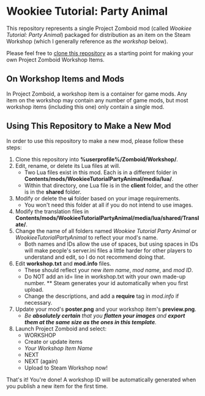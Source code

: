 # Wookiee Tutorial: Party Animal

This repository represents a single Project Zomboid mod (called *Wookiee Tutorial: Party Animal*) packaged for distribution as an item on the Steam Workshop (which I generally reference as *the workshop* below).

Please feel free to [clone this repository](https://git-scm.com/book/en/v2/Git-Basics-Getting-a-Git-Repository) as a starting point for making your own Project Zomboid Workshop Items.

## On Workshop Items and Mods

In Project Zomboid, a workshop item is a container for game mods. Any item on the workshop may contain any number of game mods, but most workshop items (including this one) only contain a single mod.

## Using This Repository to Make a New Mod

In order to use this repository to make a new mod, please follow these steps:

1. Clone this repository into **%userprofile%/Zomboid/Workshop/**.
2. Edit, rename, or delete its Lua files at will.
    * Two Lua files exist in this mod. Each is in a different folder in **Contents/mods/WookieeTutorialPartyAnimal/media/lua/**.
    * Within that directory, one Lua file is in the **client** folder, and the other is in the **shared** folder.
3. Modify or delete the **ui** folder based on your image requirements.
    * You won't need this folder at all if you do not intend to use images.
4. Modify the translation files in **Contents/mods/WookieeTutorialPartyAnimal/media/lua/shared/Translate/**.
5. Change the name of all folders named *Wookiee Tutorial Party Animal* or *WookieeTutorialPartyAnimal* to reflect your mod's name.
    * Both names and IDs allow the use of spaces, but using spaces in IDs will make people's server.ini files a little harder for other players to understand and edit, so I do not recommend doing that.
6. Edit **workshop.txt** and **mod.info** files.
    * These should reflect your new *item name*, *mod name*, and *mod ID*. 
    * Do NOT add an id= line in workshop.txt with your own made-up number.
    ** Steam generates your id automatically when you first upload.
    * Change the descriptions, and add a **require** tag in *mod.info* if necessary.
7. Update your mod's **poster.png** and your workshop item's **preview.png**.
    * _Be **absolutely certain** that you **flatten your images** and **export them at the same size as the ones in this template**._
8. Launch Project Zomboid and select:
    * WORKSHOP
    * Create or update items
    * *Your Workshop Item Name*
    * NEXT
    * NEXT (again)
    * Upload to Steam Workshop now!

That's it! You're done! A workshop ID will be automatically generated when you publish a new item for the first time.
